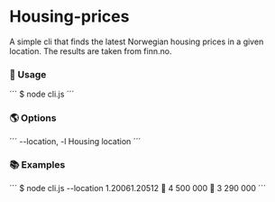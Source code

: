 # Housing-prices

A simple cli that finds the latest Norwegian housing prices in a given location. The results are taken from finn.no.

### 🚀 Usage
´´´
$ node cli.js <options> 
´´´

### 🌎 Options
´´´
--location, -l  Housing location
´´´

### 📚 Examples
´´´
$ node cli.js --location 1.20061.20512
    🏡 4 500 000
    🏡 3 290 000
´´´
